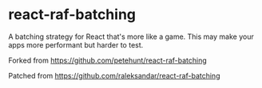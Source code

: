 # react-raf-batching

A batching strategy for React that's more like a game. This may make your apps more performant but harder to test.

Forked from https://github.com/petehunt/react-raf-batching

Patched from https://github.com/raleksandar/react-raf-batching

